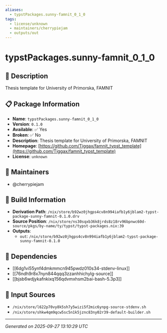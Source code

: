 ```yaml
---
aliases:
  - typstPackages.sunny-famnit_0_1_0
tags:
  - license/unknown
  - maintainers/cherrypiejam
  - outputs/out
---
```


# typstPackages.sunny-famnit_0_1_0

## 📝 Description

Thesis template for University of Primorska, FAMNIT

## 📋 Package Information

- **Name**: `typstPackages.sunny-famnit_0_1_0`
- **Version**: `0.1.0`
- **Available**: ✅ Yes
- **Broken**: ✅ No
- **Description**: Thesis template for University of Primorska, FAMNIT
- **Homepage**: [https://github.com/Tiggax/famnit_typst_template](https://github.com/Tiggax/famnit_typst_template)
- **License**: `unknown`
## 👥 Maintainers

- @cherrypiejam


## 🔧 Build Information

- **Derivation Path**: `/nix/store/b92wz0jhgps4cv8n994iafb1y6jblam2-typst-package-sunny-famnit-0.1.0.drv`
- **Source Position**: `/nix/store/ns30sqxb36k8jrds8z18rv96bpnwc60d-source/pkgs/by-name/ty/typst/typst-packages.nix:39`
- **Outputs**:
  - `out`:  `/nix/store/b92wz0jhgps4cv8n994iafb1y6jblam2-typst-package-sunny-famnit-0.1.0`

## 🔗 Dependencies

- [[6dg1vi55ynf4dmkmmcn945pwdz010s34-stdenv-linux]]
- [[76ndh9r8x7nyn844qqq3zzanhhichylg-source]]
- [[bjsb6wdjykafnkixq156qdvmxhsm2bai-bash-5.3p3]]

## 📁 Input Sources

- `/nix/store/l622p70vy8k5sh7y5wizi5f2mic6ynpg-source-stdenv.sh`
- `/nix/store/shkw4qm9qcw5sc5n1k5jznc83ny02r39-default-builder.sh`

---
*Generated on 2025-09-27 13:10:29 UTC*
